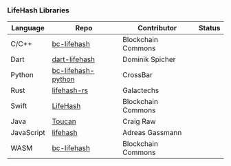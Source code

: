 ### LifeHash Libraries

| Language | Repo | Contributor | Status |
|----------|------|-------------|--------|
| C/C++ | [bc-lifehash](https://github.com/BlockchainCommons/bc-lifehash) | Blockchain Commons |
| Dart | [dart-lifehash](https://github.com/dspicher/dart-lifehash/tree/master) | Dominik Spicher |
| Python | [bc-lifehash-python](https://github.com/BlockchainCommons/bc-lifehash-python) | CrossBar |
| Rust | [lifehash-rs](https://github.com/GalactechsLLC/lifehash-rs) | Galactechs |
| Swift | [LifeHash](https://github.com/BlockchainCommons/LifeHash) | Blockchain Commons |
| Java | [Toucan](https://github.com/sparrowwallet/toucan) | Craig Raw |
| JavaScript | [lifehash](https://github.com/AndreasGassmann/lifehash) | Adreas Gassmann |
| WASM | [bc-lifehash](https://github.com/BlockchainCommons/bc-lifehash/tree/master/wasm) | Blockchain Commons |
